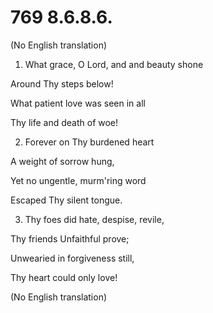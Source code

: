 # 769 8.6.8.6.

(No English translation)

1.  What grace, O Lord, and and beauty shone

Around Thy steps below!

What patient love was seen in all

Thy life and death of woe!

2.  Forever on Thy burdened heart

A weight of sorrow hung,

Yet no ungentle, murm'ring word

Escaped Thy silent tongue.

3.  Thy foes did hate, despise, revile,

Thy friends Unfaithful prove;

Unwearied in forgiveness still,

Thy heart could only love!

(No English translation)

